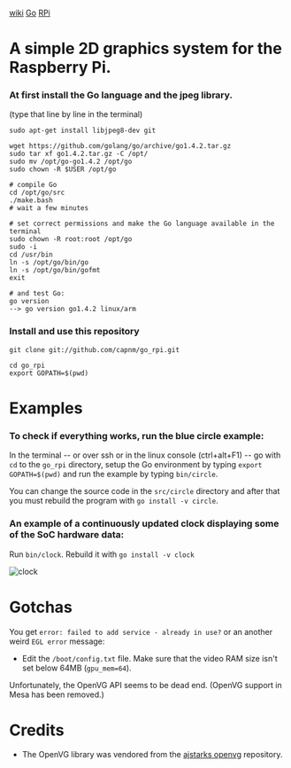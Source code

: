[wiki](https://github.com/capnm/go_rpi/wiki/)
[Go](http://golang.org/)
[RPi](http://www.raspberrypi.org/)
# A simple 2D graphics system for the Raspberry Pi.

### At first install the Go language and the jpeg library.
(type that line by line in the terminal)
```
sudo apt-get install libjpeg8-dev git

wget https://github.com/golang/go/archive/go1.4.2.tar.gz
sudo tar xf go1.4.2.tar.gz -C /opt/
sudo mv /opt/go-go1.4.2 /opt/go
sudo chown -R $USER /opt/go

# compile Go
cd /opt/go/src
./make.bash 
# wait a few minutes

# set correct permissions and make the Go language available in the terminal 
sudo chown -R root:root /opt/go
sudo -i
cd /usr/bin
ln -s /opt/go/bin/go
ln -s /opt/go/bin/gofmt
exit

# and test Go:
go version
--> go version go1.4.2 linux/arm

```

### Install and use this repository
```
git clone git://github.com/capnm/go_rpi.git

cd go_rpi
export GOPATH=$(pwd)
```

# Examples
### To check if everything works, run the blue circle example:
In the terminal -- or over ssh or in the linux console (ctrl+alt+F1) -- go with `cd` to the `go_rpi` directory, setup the Go environment by typing `export GOPATH=$(pwd)` and run the example by typing `bin/circle`.

You can change the source code in the `src/circle` directory and after that you must rebuild the program with `go install -v circle`.

### An example of a continuously updated clock displaying some of the SoC hardware data:
Run `bin/clock`.
Rebuild it with `go install -v clock`

![clock](img/clock.png)


# Gotchas
You get `error: failed to add service - already in use?` or an another weird `EGL error` message:
* Edit the `/boot/config.txt` file. Make sure that the video RAM size isn't set below 64MB (`gpu_mem=64`).

Unfortunately, the OpenVG API seems to be dead end. (OpenVG support in Mesa has been removed.)


# Credits 
* The OpenVG library was vendored from the [ajstarks openvg](https://github.com/ajstarks/openvg) repository.
